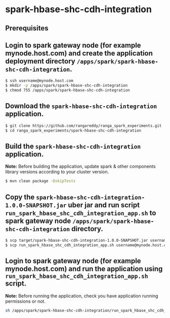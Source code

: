 # spark-hbase-shc-cdh-integration

## Prerequisites

## Login to spark gateway node (for example mynode.host.com) and create the application deployment directory `/apps/spark/spark-hbase-shc-cdh-integration`.
```sh
$ ssh username@mynode.host.com
$ mkdir -p /apps/spark/spark-hbase-shc-cdh-integration
$ chmod 755 /apps/spark/spark-hbase-shc-cdh-integration
```

## Download the `spark-hbase-shc-cdh-integration` application.
```sh
$ git clone https://github.com/rangareddy/ranga_spark_experiments.git
$ cd ranga_spark_experiments/spark-hbase-shc-cdh-integration
```

## Build the `spark-hbase-shc-cdh-integration` application.
**Note:** Before building the application, update spark & other components library versions according to your cluster version.
```sh
$ mvn clean package -DskipTests
```

## Copy the `spark-hbase-shc-cdh-integration-1.0.0-SNAPSHOT.jar` uber jar and run script `run_spark_hbase_shc_cdh_integration_app.sh` to spark gateway node `/apps/spark/spark-hbase-shc-cdh-integration` directory.
```sh
$ scp target/spark-hbase-shc-cdh-integration-1.0.0-SNAPSHOT.jar username@mynode.host.com:/apps/spark/spark-hbase-shc-cdh-integration
$ scp run_spark_hbase_shc_cdh_integration_app.sh username@mynode.host.com:/apps/spark/spark-hbase-shc-cdh-integration
```

## Login to spark gateway node (for example mynode.host.com) and run the application using `run_spark_hbase_shc_cdh_integration_app.sh` script.
**Note:** Before running the application, check you have application running permissions or not.
```sh
sh /apps/spark/spark-hbase-shc-cdh-integration/run_spark_hbase_shc_cdh_integration_app.sh
```